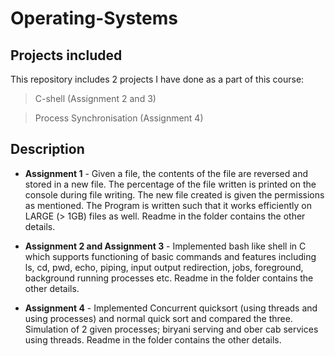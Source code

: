 # Operating-Systems

## Projects included

This repository includes 2 projects I have done as a part of this course:

> C-shell (Assignment 2 and 3)

> Process Synchronisation (Assignment 4)

## Description

* **Assignment 1** - Given a file, the contents of the file are reversed and stored in a new file. The percentage of the file written is printed on the console during file writing. The new file created is given the permissions as mentioned. The Program is written such that it works efficiently on LARGE (> 1GB) files as well. Readme in the folder contains the other details.

* **Assignment 2 and Assignment 3** - Implemented bash like shell in C which supports functioning of basic commands and features including ls, cd, pwd, echo, piping, input output redirection, jobs, foreground, background running processes etc. Readme in the folder contains the other details.

* **Assignment 4** - Implemented Concurrent quicksort (using threads and using processes) and normal quick sort and compared the three. Simulation of 2 given processes; biryani serving and ober cab services using threads. Readme in the folder contains the other details.
